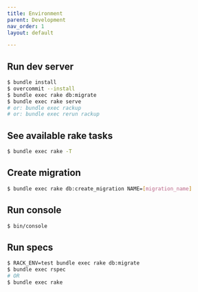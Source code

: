```yaml
---
title: Environment
parent: Development
nav_order: 1
layout: default

---
```


## Run dev server

```bash
$ bundle install
$ overcommit --install
$ bundle exec rake db:migrate
$ bundle exec rake serve
# or: bundle exec rackup
# or: bundle exec rerun rackup
```

## See available rake tasks

```bash
$ bundle exec rake -T
```

## Create migration

```bash
$ bundle exec rake db:create_migration NAME=[migration_name]
```

## Run console

```bash
$ bin/console
```

## Run specs

```bash
$ RACK_ENV=test bundle exec rake db:migrate
$ bundle exec rspec
# OR
$ bundle exec rake
```
